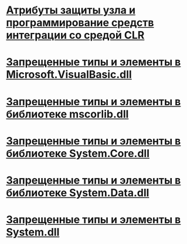 # [Атрибуты защиты узла и программирование средств интеграции со средой CLR](host-protection-attributes-and-clr-integration-programming.md)
# [Запрещенные типы и элементы в Microsoft.VisualBasic.dll](disallowed-types-and-members-in-microsoft-visualbasic-dll.md)
# [Запрещенные типы и элементы в библиотеке mscorlib.dll](disallowed-types-and-members-in-mscorlib-dll.md)
# [Запрещенные типы и элементы в библиотеке System.Core.dll](disallowed-types-and-members-in-system-core-dll.md)
# [Запрещенные типы и элементы в библиотеке System.Data.dll](disallowed-types-and-members-in-system-data-dll.md)
# [Запрещенные типы и элементы в System.dll](disallowed-types-and-members-in-system-dll.md)
